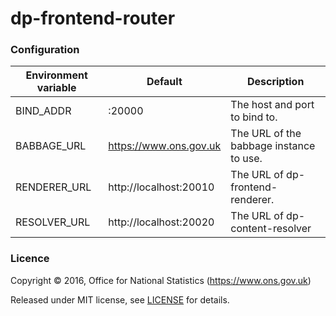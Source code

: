 dp-frontend-router
==================

### Configuration

| Environment variable | Default                 | Description
| -------------------- | ----------------------- | --------------------------------------
| BIND_ADDR            | :20000                  | The host and port to bind to.
| BABBAGE_URL          | https://www.ons.gov.uk  | The URL of the babbage instance to use.
| RENDERER_URL         | http://localhost:20010  | The URL of dp-frontend-renderer.
| RESOLVER_URL         | http://localhost:20020  | The URL of dp-content-resolver

### Licence

Copyright ©‎ 2016, Office for National Statistics (https://www.ons.gov.uk)

Released under MIT license, see [LICENSE](LICENSE.md) for details.


